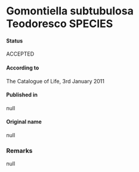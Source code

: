 Gomontiella subtubulosa Teodoresco SPECIES
=======

#### Status
ACCEPTED

#### According to
The Catalogue of Life, 3rd January 2011

#### Published in
null

#### Original name
null

### Remarks
null